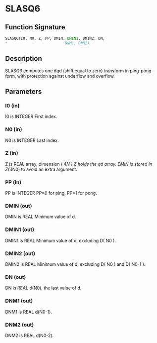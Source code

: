 # SLASQ6

## Function Signature

```fortran
SLASQ6(I0, N0, Z, PP, DMIN, DMIN1, DMIN2, DN,
*                          DNM1, DNM2)
```

## Description


 SLASQ6 computes one dqd (shift equal to zero) transform in
 ping-pong form, with protection against underflow and overflow.

## Parameters

### I0 (in)

I0 is INTEGER First index.

### N0 (in)

N0 is INTEGER Last index.

### Z (in)

Z is REAL array, dimension ( 4*N ) Z holds the qd array. EMIN is stored in Z(4*N0) to avoid an extra argument.

### PP (in)

PP is INTEGER PP=0 for ping, PP=1 for pong.

### DMIN (out)

DMIN is REAL Minimum value of d.

### DMIN1 (out)

DMIN1 is REAL Minimum value of d, excluding D( N0 ).

### DMIN2 (out)

DMIN2 is REAL Minimum value of d, excluding D( N0 ) and D( N0-1 ).

### DN (out)

DN is REAL d(N0), the last value of d.

### DNM1 (out)

DNM1 is REAL d(N0-1).

### DNM2 (out)

DNM2 is REAL d(N0-2).

